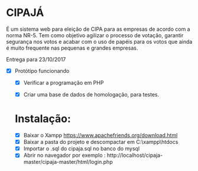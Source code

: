 # CIPAJÁ

É um sistema web para eleição de CIPA para as empresas de acordo com a
norma NR-5. Tem como objetivo agilizar o processo de votação, garantir segurança nos
votos e acabar com o uso de papéis para os votos que ainda é muito frequente nas
pequenas e grandes empresas.

Entrega para 23/10/2017
- [x] Protótipo funcionando
  - [x] Verificar a programação em PHP
  - [x] Criar uma base de dados de homologação, para testes.
  
  
  
  # Instalação:
  
  - [x] Baixar o Xampp https://www.apachefriends.org/download.html
  - [x] Baixar a pasta do projeto e descompactar em C:\xampp\htdocs
  - [x] Importar o .sql do cipaja.sql no banco do mysql
  - [x] Abrir no navegador por exemplo : http://localhost/cipaja-master/cipaja-master/html/login.php

